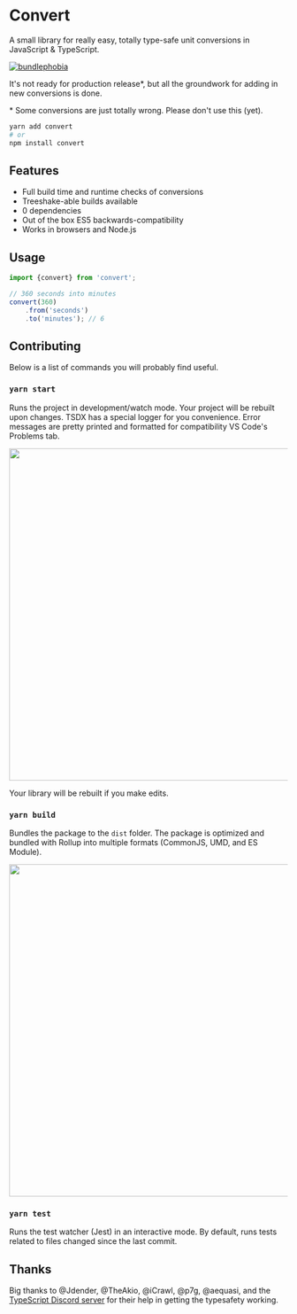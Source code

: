 # Convert

A small library for really easy, totally type-safe unit conversions in JavaScript & TypeScript.

[![bundlephobia](https://bundlephobia.com/api/stats-image?name=convert&version=0.5.0-canary&wide=true)](https://bundlephobia.com/result?p=convert)

It's not ready for production release\*, but all the groundwork for adding in new conversions is done.

\* Some conversions are just totally wrong. Please don't use this (yet).

```sh
yarn add convert
# or
npm install convert
```

## Features

- Full build time and runtime checks of conversions
- Treeshake-able builds available
- 0 dependencies
- Out of the box ES5 backwards-compatibility
- Works in browsers and Node.js

## Usage

```ts
import {convert} from 'convert';

// 360 seconds into minutes
convert(360)
	.from('seconds')
	.to('minutes'); // 6
```

## Contributing

Below is a list of commands you will probably find useful.

### `yarn start`

Runs the project in development/watch mode. Your project will be rebuilt upon changes. TSDX has a special logger for you convenience. Error messages are pretty printed and formatted for compatibility VS Code's Problems tab.

<img src="https://user-images.githubusercontent.com/4060187/52168303-574d3a00-26f6-11e9-9f3b-71dbec9ebfcb.gif" width="600" />

Your library will be rebuilt if you make edits.

### `yarn build`

Bundles the package to the `dist` folder.
The package is optimized and bundled with Rollup into multiple formats (CommonJS, UMD, and ES Module).

<img src="https://user-images.githubusercontent.com/4060187/52168322-a98e5b00-26f6-11e9-8cf6-222d716b75ef.gif" width="600" />

### `yarn test`

Runs the test watcher (Jest) in an interactive mode.
By default, runs tests related to files changed since the last commit.

## Thanks

Big thanks to @Jdender, @TheAkio, @iCrawl, @p7g, @aequasi, and the [TypeScript Discord server](https://discord.gg/typescript) for their help in getting the typesafety working.
